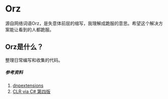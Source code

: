 # Orz

源自网络词语Orz，是失意体前屈的缩写，我理解成跪服的意思。希望这个解决方案能让看到的人都跪服。



## Orz是什么？

整理日常编写和收集的代码。



##### 参考资料

1. [dnpextensions](https://archive.codeplex.com/?p=dnpextensions)
2. [CLR via C# 第四版]()


